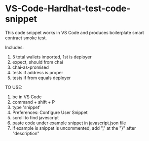 # VS-Code-Hardhat-test-code-snippet

This code snippet works in VS Code and produces boilerplate smart contract smoke test.

Includes:
1. 5 total wallets imported, 1st is deployer
2. expect, should from chai
3. chai-as-promised
4. tests if address is proper
5. tests if from equals deployer


TO USE:
1. be in VS Code
2. command + shift + P
3. type 'snippet'
4. Preferences: Configure User Snippet
5. scroll to find javescript
6. paste code under example snippet in javascript.json file
7. if example is snippet is uncommented, add "," at the "}" after "description"
